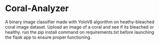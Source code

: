 # Coral-Analyzer
A binary image classifier made with YoloV8 algorithm on heathy-bleached coral image dataset. Upload an image of a coral and see if its bleached or healthy.
run the pip install command on requirements.txt before launching the flask app to ensure proper functioning.
